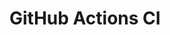 # GitHub Actions CI











































































































































































































































































































































































































































































































































































































































































































































































































































































































































































































































































